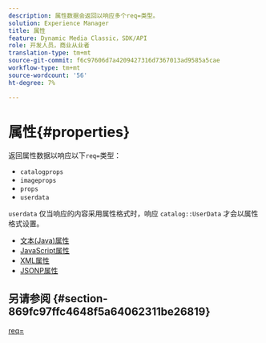 ```yaml
---
description: 属性数据会返回以响应多个req=类型。
solution: Experience Manager
title: 属性
feature: Dynamic Media Classic，SDK/API
role: 开发人员，商业从业者
translation-type: tm+mt
source-git-commit: f6c97606d7a4209427316d7367013ad9585a5cae
workflow-type: tm+mt
source-wordcount: '56'
ht-degree: 7%

---
```



# 属性{#properties}

返回属性数据以响应以下`req=`类型：

* `catalogprops`
* `imageprops`
* `props`
* `userdata`

`userdata` 仅当响应的内容采用属性格式时，响应 `catalog::UserData` 才会以属性格式设置。

* [文本(Java)属性](r-text-java-properties.md)
* [JavaScript属性](r-javascript-properties.md)
* [XML属性](r-xml-properties.md)
* [JSONP属性](r-json-properties.md)


## 另请参阅 {#section-869fc97ffc4648f5a64062311be26819}

[req=](../../../../../../is-api/http-ref/image-serving-api-ref/c-http-protocol-reference/c-command-reference/r-req/r-req.md#reference-907cdb4a97034db7ad94695f25552e76)
